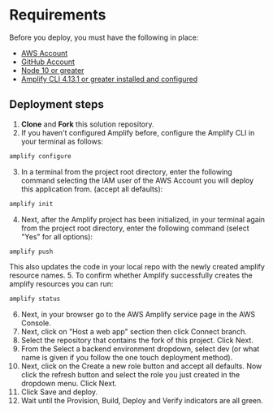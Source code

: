 # Requirements
Before you deploy, you must have the following in place:
*  [AWS Account](https://aws.amazon.com/account/) 
*  [GitHub Account](https://github.com/) 
*  [Node 10 or greater](https://nodejs.org/en/download/) 
*  [Amplify CLI 4.13.1 or greater installed and configured](https://aws-amplify.github.io/docs/cli-toolchain/quickstart#quickstart)

## Deployment steps

1.	**Clone** and **Fork** this solution repository.
2.	If you haven't configured Amplify before, configure the Amplify CLI in your terminal as follows:

```bash
amplify configure
```

3.	In a terminal from the project root directory, enter the following command selecting the IAM user of the AWS Account you will deploy this application from. (accept all defaults):

```bash
amplify init
```

4.	Next, after the Amplify project has been initialized, in your terminal again from the project root directory, enter the following command (select "Yes" for all options):

```bash
amplify push
```

This also updates the code in your local repo with the newly created amplify resource names.
5. To confirm whether Amplify successfully creates the amplify resources you can run:

```bash
amplify status
```

6.	Next, in your browser go to the AWS Amplify service page in the AWS Console. 
7.	Next, click on "Host a web app" section then click Connect branch.
8.	Select the repository that contains the fork of this project. Click Next.
9.	From the Select a backend environment dropdown, select dev (or what name is given if you follow the one touch deployment method).
10.	Next, click on the Create a new role button and accept all defaults. Now click the refresh button and select the role you just created in the dropdown menu. Click Next.
11.	Click Save and deploy.
12.	Wait until the Provision, Build, Deploy and Verify indicators are all green.